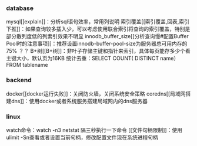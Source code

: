 ### database
mysql[[explain]]：分析sql语句效率，常用列说明
索引覆盖[[索引覆盖,回表,索引下推]]：如果查询较多插入少，可以考虑使用联合索引将查询的索引覆盖，特别是部分散列度低的列索引效果不明显
innodb_buffer_size[[分析查询慢#配置Buffer Pool时的注意事项]]：推荐设置innodb-buffer-pool-size为服务器总可用内存的75% ？？
B+树[[B+树]]：非叶子存储主键和指针来索引，具体每页能存多少个看主键大小，默认页为16KB
统计去重：SELECT COUNT( DISTINCT  name）FROM tablename


### backend
docker[[docker运行失败]]：关闭防火墙，关闭系统安全策略
coredns[[局域网搭建dns]]：使用docker或者系统服务搭建局域网内的dns服务器

### linux
watch命令：watch -n3 netstat 隔三秒执行一下命令
[[文件句柄限制]]：使用ulimit -Sn查看或者设置当前句柄，修改配置文件现在系统进程句柄